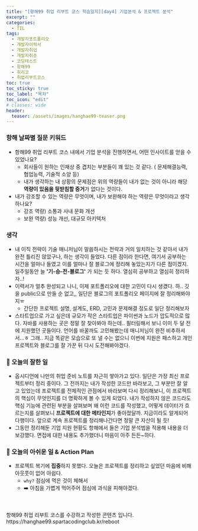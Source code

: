 ```yaml
---
title: "[항해99 취업 리부트 코스 학습일지][day4] 기업분석 & 프로젝트 분석"
excerpt: ""
categories:
  - TIL
tags:
  - 개발자포트폴리오
  - 개발자이력서
  - 개발자취업
  - 개발자취준
  - 코딩테스트
  - 항해99
  - 취리코
  - 취업리부트코스
toc: true
toc_sticky: true
toc_label: "목차"
toc_icon: "edit"
# classes: wide
header:
  teaser: /assets/images/hanghae99-teaser.png
---
```


### 항해 날짜별 질문 키워드
- 항해99 취업 리부트 코스 내에서 기업 분석을 진행하면서, 어떤 인사이트를 얻을 수 있었나요?
	- 회사들이 원하는 인재상 중 겹치는 부분들이 꽤 있는 것 같다. ( 문제해결능력, 협업능력, 기술적 소양 등)
  - 내가 생각하는 내 상황의 문제점은 위의 역량들이 내가 없는 것이 아니라 해당 **역량이 있음을 뒷받침할 증거**가 없다는 것이다.
- 내가 강조할 수 있는 역량은 무엇이며, 내가 보완해야 하는 역량은 무엇이라고 생각하나요?
	- 강조 역량) 소통과 사내 문화 개선
	- 보완 역량) 성능 개선, 대규모 아키텍처


### 생각
- 내 이직 전략이 기술 매니저님이 말씀하시는 전략과 거의 일치하는 것 같아서 내가 완전 틀리진 않았구나, 하는 생각이 들었다. 다른 점이라 한다면, 여기서 공부하는 시간을 얼마나 들였고 이를 얼마나 잘 블로그에 정리해 놓았는지가 다른 점이겠지. 일주일동안 늘 **'기-승-전-블로그'** 가 되는 듯 하다. 열심히 공부하고 열심히 정리하자..!
- 이력서가 얼추 완성되고 나니, 이제 포트폴리오에 대한 고민이 다시 생겼다. 하.. 깃을 public으로 만들 순 없고,, 일단은 블로그의 포트폴리오 페이지에 잘 정리해봐야지ㅠ
	- 간단한 프로젝트 설명, 설계도, ERD, 고민과 문제해결 정도로 일단 정리해보자
- 스타트업으로 가고 싶은데 규모가 작은 스타트업은 파이썬과 노드가 압도적으로 많다. 자바를 사용하는 곳은 정말 잘 찾아봐야 하는데.. 필터링해서 보니 이미 두 달 전에 지원했던 곳들이다. 
  언어를 바꿀까도 고민해봤는데 매니저님이 완전 비추하셔서...ㅎ 그래.. 지금 똑같은 모습으로 또 낼 수는 없으니 이번에 지원은 패스하고 개인 프로젝트와 블로그를 잘 가꾼 뒤 다시 도전해봐야겠다.

### 🥰 오늘의 잘한 일
- 옵시디언에 나만의 취업 준비 노트를 차근히 쌓아가고 있다. 일단은 가장 최신 프로젝트부터 정리 중이다. 
  그 전까지는 내가 작성한 코드만 바라보고, 그 부분만 잘 알고 있었는데 프로젝트를 전체적인 관점에서 바라보며 다시 정리해보니, 이 프로젝트의 핵심이 무엇인지를 더 명확하게 볼 수 있게 되었다. 
  내가 작성하지 않은 코드라도 핵심 기능에 관련된 부분을 살펴보며 왜 이런 코드를 작성했고, 어떻게 데이터가 흐르는지를 살펴보니 **프로젝트에 대한 메타인지**가 좋아졌달까. 지금이라도 알게되어 다행이다. 앞으로 계속 프로젝트를 정리해나간다면 정말 큰 자산이 될 듯!
- 그동안 정리해둔 기업 지원 현황도 항해에서 들은 기업 분석법을 적용해 내용을 더 보강했다. 면접에 대한 내용도 추가했더니 마음이 아주 든든~하다.

### 💪 오늘의 아쉬운 일 & Action Plan
- 프로젝트 복기에 **집중**하지 못했다. 오늘은 프로젝트를 정리하고 싶었던 마음에 비해 아웃풋이 없어 아쉽다.
	- `why?` 점심에 먹은 것이 체해서
	- ➡️ 아침을 가볍게 먹어주어 점심에 과식을 피해야겠다. 

<br>
<br>
항해99 취업 리부트 코스를 수강하고 작성한 콘텐츠 입니다. <br>
<a>https://hanghae99.spartacodingclub.kr/reboot</a>